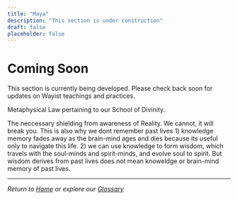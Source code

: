 ```yaml
---
title: "Maya"
description: "This section is under construction"
draft: false
placeholder: false
---
```


# Coming Soon

This section is currently being developed. Please check back soon for updates on Wayist teachings and practices.

Metaphysical Law pertaining to our School of Divinity. <p>The neccessary shielding from awareness of Reality. We cannot, it will break you. This is also why we dont remember past lives 1) knowledge memory fades away as the brain-mind ages and dies because its useful only to navigate this life. 2) we can use knowledge to form wisdom, which travels with the soul-minds and spirit-minds, and evolve soul to spirit. But wisdom derives from past lives does not mean knoweldge or brain-mind memory of past lives.

---

*Return to [Home](/) or explore our [Glossary](/glossary/)*
